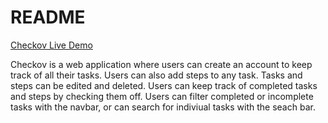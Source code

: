 # README

[Checkov Live Demo](http://checkov-1.herokuapp.com/)

Checkov is a web application where users can create an account to keep track of all their tasks. Users can also add steps to any task. Tasks and steps can be edited and deleted. Users can keep track of completed tasks and steps by checking them off. Users can filter completed or incomplete tasks with the navbar, or can search for indiviual tasks with the seach bar. 
